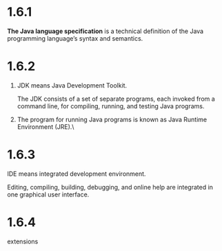 # 1.6.1

**The Java language specification** is a technical definition of the Java programming language’s syntax and semantics.

# 1.6.2

1. JDK means Java Development Toolkit.

   The JDK consists of a set of separate programs, each invoked from a command line, for compiling, running, and testing Java programs.

2. The program for running Java programs is known as Java Runtime Environment (JRE).\

# 1.6.3

IDE means integrated development environment.

Editing, compiling, building, debugging, and online help are integrated in one graphical user interface.

# 1.6.4

extensions

